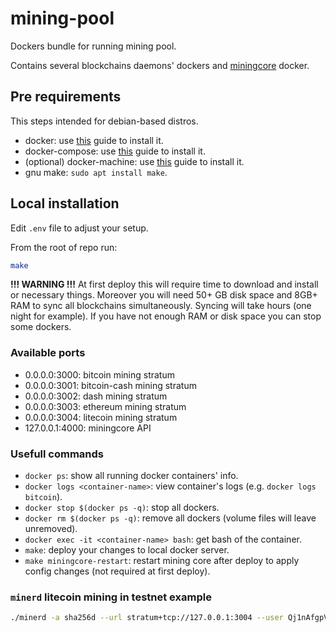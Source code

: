# mining-pool

Dockers bundle for running mining pool.

Contains several blockchains daemons' dockers and [miningcore](https://github.com/coinfoundry/miningcore) docker.

## Pre requirements

This steps intended for debian-based distros.

* docker: use [this](https://www.digitalocean.com/community/tutorials/how-to-install-and-use-docker-on-ubuntu-18-04) guide to install it.
* docker-compose: use [this](https://www.digitalocean.com/community/tutorials/how-to-install-docker-compose-on-ubuntu-18-04) guide to install it.
* (optional) docker-machine: use [this](https://docs.docker.com/machine/install-machine/#install-machine-directly) guide to install it.
* gnu make: `sudo apt install make`.

## Local installation

Edit `.env` file to adjust your setup.

From the root of repo run:
```bash
make
```

**!!! WARNING !!!** At first deploy this will require time to download and install or necessary things.
Moreover you will need 50+ GB disk space and 8GB+ RAM to sync all blockchains simultaneously.
Syncing will take hours (one night for example). If you have not enough RAM or disk space
you can stop some dockers.

### Available ports

* 0.0.0.0:3000: bitcoin mining stratum
* 0.0.0.0:3001: bitcoin-cash mining stratum
* 0.0.0.0:3002: dash mining stratum
* 0.0.0.0:3003: ethereum mining stratum
* 0.0.0.0:3004: litecoin mining stratum
* 127.0.0.1:4000: miningcore API

### Usefull commands

* `docker ps`: show all running docker containers' info.
* `docker logs <container-name>`: view container's logs (e.g. `docker logs bitcoin`).
* `docker stop $(docker ps -q)`: stop all dockers.
* `docker rm $(docker ps -q)`: remove all dockers (volume files will leave unremoved).
* `docker exec -it <container-name> bash`: get bash of the container.
* `make`: deploy your changes to local docker server.
* `make miningcore-restart`: restart mining core after deploy to apply config changes (not required at first deploy).

### `minerd` litecoin mining in testnet example

```bash
./minerd -a sha256d --url stratum+tcp://127.0.0.1:3004 --user Qj1nAfgpVWF91PvGhrm4Tcj6Qs6D9wQfnb.miner
```
